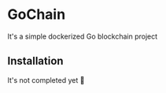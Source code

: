 # GoChain
It's a simple dockerized Go blockchain project

## Installation
It's not completed yet :construction:
